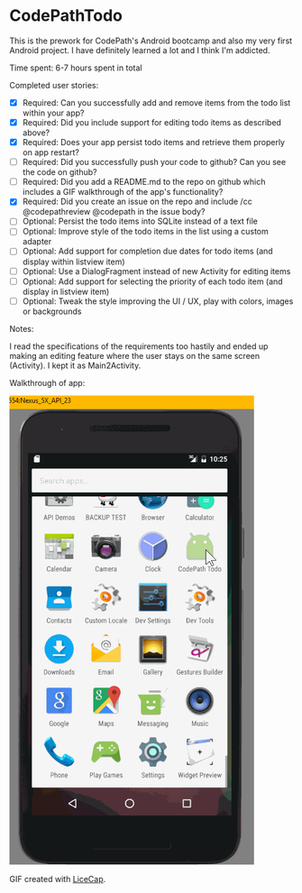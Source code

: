 # CodePathTodo

This is the prework for CodePath's Android bootcamp and also my very first Android project. I have definitely learned a lot and I think I'm addicted.

Time spent: 6-7 hours spent in total

Completed user stories:

* [x] Required: Can you successfully add and remove items from the todo list within your app?
* [x] Required: Did you include support for editing todo items as described above?
* [x] Required: Does your app persist todo items and retrieve them properly on app restart?
* [ ] Required: Did you successfully push your code to github? Can you see the code on github?
* [ ] Required: Did you add a README.md to the repo on github which includes a GIF walkthrough of the app's functionality?
* [x] Required: Did you create an issue on the repo and include /cc @codepathreview @codepath in the issue body?
* [ ] Optional: Persist the todo items into SQLite instead of a text file
* [ ] Optional: Improve style of the todo items in the list using a custom adapter
* [ ] Optional: Add support for completion due dates for todo items (and display within listview item)
* [ ] Optional: Use a DialogFragment instead of new Activity for editing items
* [ ] Optional: Add support for selecting the priority of each todo item (and display in listview item)
* [ ] Optional: Tweak the style improving the UI / UX, play with colors, images or backgrounds

Notes:

I read the specifications of the requirements too hastily and ended up making an editing feature where the user stays on the same screen (Activity). I kept it as Main2Activity.

Walkthrough of app:

![Video Walkthrough](walkthrough.gif)

GIF created with [LiceCap](http://www.cockos.com/licecap/).

